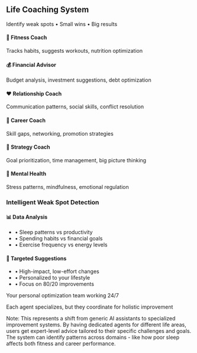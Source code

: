 ## Life Coaching System

<div class="text-center my-6">
  <p class="text-base">Identify weak spots • Small wins • Big results</p>
</div>

<div class="grid grid-cols-3 gap-3 my-6">
  <div class="fragment bg-red-500/20 p-3 rounded-lg border border-red-500/50">
    <h4 class="mb-1 text-sm">💪 Fitness Coach</h4>
    <p class="text-xs leading-tight">Tracks habits, suggests workouts, nutrition optimization</p>
  </div>
  <div class="fragment bg-green-500/20 p-3 rounded-lg border border-green-500/50">
    <h4 class="mb-1 text-sm">💰 Financial Advisor</h4>
    <p class="text-xs leading-tight">Budget analysis, investment suggestions, debt optimization</p>
  </div>
  <div class="fragment bg-pink-500/20 p-3 rounded-lg border border-pink-500/50">
    <h4 class="mb-1 text-sm">❤️ Relationship Coach</h4>
    <p class="text-xs leading-tight">Communication patterns, social skills, conflict resolution</p>
  </div>
  <div class="fragment bg-blue-500/20 p-3 rounded-lg border border-blue-500/50">
    <h4 class="mb-1 text-sm">🚀 Career Coach</h4>
    <p class="text-xs leading-tight">Skill gaps, networking, promotion strategies</p>
  </div>
  <div class="fragment bg-purple-500/20 p-3 rounded-lg border border-purple-500/50">
    <h4 class="mb-1 text-sm">🎯 Strategy Coach</h4>
    <p class="text-xs leading-tight">Goal prioritization, time management, big picture thinking</p>
  </div>
  <div class="fragment bg-orange-500/20 p-3 rounded-lg border border-orange-500/50">
    <h4 class="mb-1 text-sm">🧠 Mental Health</h4>
    <p class="text-xs leading-tight">Stress patterns, mindfulness, emotional regulation</p>
  </div>
</div>

<div class="my-6">
  <h3 class="text-lg mb-3 text-center fragment">Intelligent Weak Spot Detection</h3>
  <div class="bg-white/10 p-4 rounded-lg border border-white/20">
    <div class="grid grid-cols-2 gap-4 text-sm">
      <div class="fragment">
        <h4 class="mb-2">📊 Data Analysis</h4>
        <ul class="text-xs space-y-1">
          <li>• Sleep patterns vs productivity</li>
          <li>• Spending habits vs financial goals</li>
          <li>• Exercise frequency vs energy levels</li>
        </ul>
      </div>
      <div class="fragment">
        <h4 class="mb-2">🎯 Targeted Suggestions</h4>
        <ul class="text-xs space-y-1">
          <li>• High-impact, low-effort changes</li>
          <li>• Personalized to your lifestyle</li>
          <li>• Focus on 80/20 improvements</li>
        </ul>
      </div>
    </div>
  </div>
</div>

<div class="text-center mt-6">
  <p class="fragment text-base">Your personal optimization team working 24/7</p>
  <p class="fragment text-sm mt-2">Each agent specializes, but they coordinate for holistic improvement</p>
</div>

Note: This represents a shift from generic AI assistants to specialized improvement systems. By having dedicated agents for different life areas, users get expert-level advice tailored to their specific challenges and goals. The system can identify patterns across domains - like how poor sleep affects both fitness and career performance.
